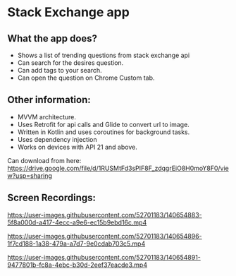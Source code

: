 # Stack Exchange app

## What the app does?
* Shows a list of trending questions from stack exchange api
* Can search for the desires question.
* Can add tags to your search.
* Can open the question on Chrome Custom tab.  

  
## Other information:
* MVVM architecture.
* Uses Retrofit for api calls and Glide to convert url to image.
* Written in Kotlin and uses coroutines for background tasks.
* Uses dependency injection
* Works on devices with API 21 and above.


Can download from here:  
https://drive.google.com/file/d/1RUSMtFd3sPIF8F_zdqgrEiO8H0moY8F0/view?usp=sharing

## Screen Recordings:

https://user-images.githubusercontent.com/52701183/140654883-5f8a000d-a417-4ecc-a9e6-ec15b9ebd16c.mp4 

https://user-images.githubusercontent.com/52701183/140654896-1f7cd188-1a38-479a-a7d7-9e0cdab703c5.mp4 

https://user-images.githubusercontent.com/52701183/140654891-9477801b-fc8a-4ebc-b30d-2eef37eacde3.mp4



